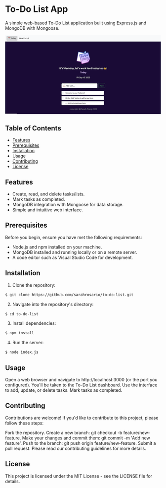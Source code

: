 # To-Do List App

A simple web-based To-Do List application built using Express.js and MongoDB with Mongoose.

![App Screenshot](Screenshot.png)

## Table of Contents
- [Features](#features)
- [Prerequisites](#prerequisites)
- [Installation](#installation)
- [Usage](#usage)
- [Contributing](#contributing)
- [License](#license)

## Features

- Create, read, and delete tasks/lists.
- Mark tasks as completed.
- MongoDB integration with Mongoose for data storage.
- Simple and intuitive web interface.

## Prerequisites

Before you begin, ensure you have met the following requirements:

- Node.js and npm installed on your machine.
- MongoDB installed and running locally or on a remote server.
- A code editor such as Visual Studio Code for development.

## Installation

1. Clone the repository:
```sh
$ git clone https://github.com/sarahrosario/to-do-list.git
```
2. Navigate into the repository's directory:
```sh
$ cd to-do-list
```
3. Install dependencies:
```sh
$ npm install
```
4. Run the server:
```sh
$ node index.js
```

## Usage
Open a web browser and navigate to http://localhost:3000 (or the port you configured).
You'll be taken to the To-Do List dashboard.
Use the interface to add, update, or delete tasks.
Mark tasks as completed.

## Contributing
Contributions are welcome! If you'd like to contribute to this project, please follow these steps:

Fork the repository.
Create a new branch: git checkout -b feature/new-feature.
Make your changes and commit them: git commit -m 'Add new feature'.
Push to the branch: git push origin feature/new-feature.
Submit a pull request.
Please read our contributing guidelines for more details.

## License
This project is licensed under the MIT License - see the LICENSE file for details.


